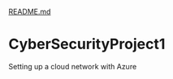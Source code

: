 [README.md](https://github.com/CavemanGabe/CyberSecurityProject1/files/7073438/README.md)
# CyberSecurityProject1
Setting up a cloud network with Azure

